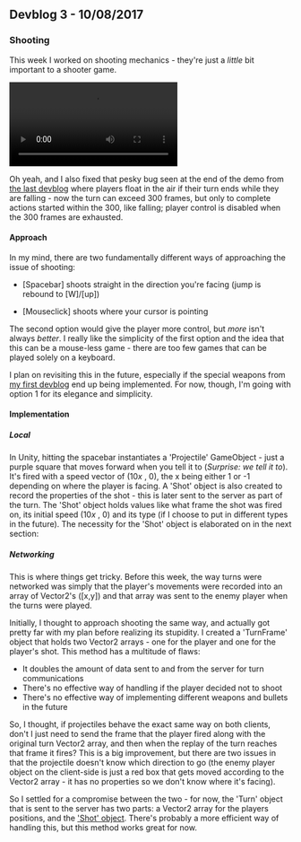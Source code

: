 ## Devblog 3 - 10/08/2017
### Shooting
This week I worked on shooting mechanics - they're just a *little* bit important to a shooter game.

<video autoplay loop>
<source src='/projects/dsgame/video/ShootingDemo1.mp4'>
</video>

Oh yeah, and I also fixed that pesky bug seen at the end of the demo from [the last devblog](devblog2) where players float in the air if their turn ends while they are falling - now the turn can exceed 300 frames, but only to complete actions started within the 300, like falling; player control is disabled when the 300 frames are exhausted.

#### Approach
In my mind, there are two fundamentally different ways of approaching the issue of shooting:

* [Spacebar] shoots straight in the direction you're facing (jump is rebound to [W]/[up])

* [Mouseclick] shoots where your cursor is pointing

The second option would give the player more control, but *more* isn't always *better*. I really like the simplicity of the first option and the idea that this can be a mouse-less game - there are too few games that can be played solely on a keyboard.

I plan on revisiting this in the future, especially if the special weapons from [my first devblog](devblog1) end up being implemented. For now, though, I'm going with option 1 for its elegance and simplicity.
#### Implementation
##### Local
In Unity, hitting the spacebar instantiates a 'Projectile' GameObject - just a purple square that moves forward when you tell it to (*Surprise: we tell it to*). It's fired with a speed vector of (10*x* , 0), the x being either 1 or -1 depending on where the player is facing.
<a name='skippoint-shotobject'></a>
A 'Shot' object is also created to record the properties of the shot - this is later sent to the server as part of the turn. The 'Shot' object holds values like what frame the shot was fired on, its initial speed (10*x* , 0) and its type (if I choose to put in different types in the future). The necessity for the 'Shot' object is elaborated on in the next section:

##### Networking
This is where things get tricky. Before this week, the way turns were networked was simply that the player's movements were recorded into an array of Vector2's ([x,y]) and that array was sent to the enemy player when the turns were played.

Initially, I thought to approach shooting the same way, and actually got pretty far with my plan before realizing its stupidity. I created a 'TurnFrame' object that holds two Vector2 arrays - one for the player and one for the player's shot. This method has a multitude of flaws:

* It doubles the amount of data sent to and from the server for turn communications
* There's no effective way of handling if the player decided not to shoot
* There's no effective way of implementing different weapons and bullets in the future

So, I thought, if projectiles behave the exact same way on both clients, don't I just need to send the frame that the player fired along with the original turn Vector2 array, and then when the replay of the turn reaches that frame it fires? This is a big improvement, but there are two issues in that the projectile doesn't know which direction to go (the enemy player object on the client-side is just a red box that gets moved according to the Vector2 array - it has no properties so we don't know where it's facing).

So I settled for a compromise between the two - for now, the 'Turn' object that is sent to the server has two parts: a Vector2 array for the players positions, and the ['Shot' object](#skippoint-shotobject). There's probably a more efficient way of handling this, but this method works great for now.